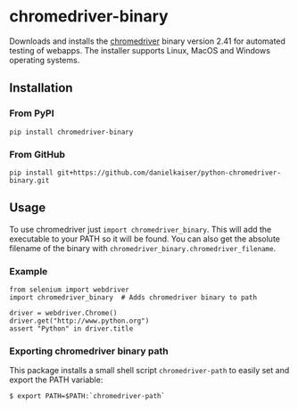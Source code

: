 # chromedriver-binary
Downloads and installs the [chromedriver](https://sites.google.com/a/chromium.org/chromedriver/) binary version 2.41 for automated testing of webapps. The installer supports Linux, MacOS and Windows operating systems.

## Installation

### From PyPI
```
pip install chromedriver-binary
```

### From GitHub
```
pip install git+https://github.com/danielkaiser/python-chromedriver-binary.git
```

## Usage
To use chromedriver just `import chromedriver_binary`. This will add the executable to your PATH so it will be found. You can also get the absolute filename of the binary with `chromedriver_binary.chromedriver_filename`.

### Example
```
from selenium import webdriver
import chromedriver_binary  # Adds chromedriver binary to path

driver = webdriver.Chrome()
driver.get("http://www.python.org")
assert "Python" in driver.title
```

### Exporting chromedriver binary path
This package installs a small shell script `chromedriver-path` to easily set and export the PATH variable:
```
$ export PATH=$PATH:`chromedriver-path`
```
